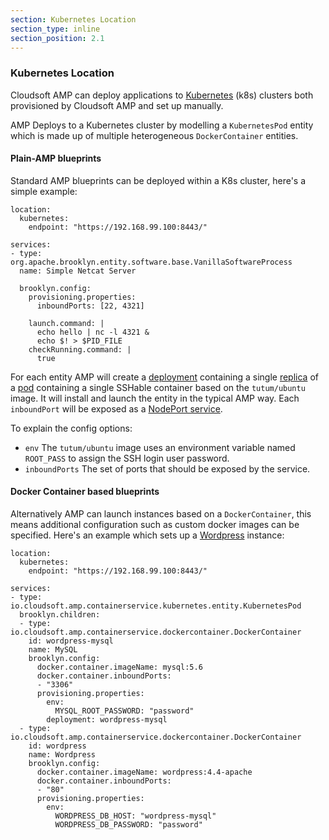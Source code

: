 ```yaml
---
section: Kubernetes Location
section_type: inline
section_position: 2.1
---
```


### Kubernetes Location

Cloudsoft AMP can deploy applications to [Kubernetes](http://kubernetes.io/) (k8s) clusters both provisioned by Cloudsoft AMP and set up manually.

AMP Deploys to a Kubernetes cluster by modelling a `KubernetesPod` entity which is made up of multiple heterogeneous `DockerContainer` entities.

#### Plain-AMP blueprints

Standard AMP blueprints can be deployed within a K8s cluster, here's a simple example:

    location:
      kubernetes:
        endpoint: "https://192.168.99.100:8443/"

    services:
    - type: org.apache.brooklyn.entity.software.base.VanillaSoftwareProcess
      name: Simple Netcat Server

      brooklyn.config:
        provisioning.properties:
          inboundPorts: [22, 4321]

        launch.command: |
          echo hello | nc -l 4321 &
          echo $! > $PID_FILE
        checkRunning.command: |
          true

For each entity AMP will create
a [deployment](http://kubernetes.io/docs/user-guide/deployments/)
containing a single [replica](http://kubernetes.io/docs/user-guide/replicasets/)
of a [pod](http://kubernetes.io/docs/user-guide/pods/) containing a single
SSHable container based on the `tutum/ubuntu` image. It will install and launch
the entity in the typical AMP way. Each `inboundPort` will be exposed as a
[NodePort service](http://kubernetes.io/docs/user-guide/services/#type-nodeport).

To explain the config options:
* `env` The `tutum/ubuntu` image uses an environment variable named `ROOT_PASS`
   to assign the SSH login user password.
* `inboundPorts` The set of ports that should be exposed by the service.


#### Docker Container based blueprints

Alternatively AMP can launch instances based on a `DockerContainer`, this means additional configuration such as custom docker images can be specified. Here's an example which sets up a [Wordpress](https://wordpress.org/) instance:

    location:
      kubernetes:
        endpoint: "https://192.168.99.100:8443/"

    services:
    - type: io.cloudsoft.amp.containerservice.kubernetes.entity.KubernetesPod
      brooklyn.children:
      - type: io.cloudsoft.amp.containerservice.dockercontainer.DockerContainer
        id: wordpress-mysql
        name: MySQL
        brooklyn.config:
          docker.container.imageName: mysql:5.6
          docker.container.inboundPorts:
          - "3306"
          provisioning.properties:
            env:
              MYSQL_ROOT_PASSWORD: "password"
            deployment: wordpress-mysql
      - type: io.cloudsoft.amp.containerservice.dockercontainer.DockerContainer
        id: wordpress
        name: Wordpress
        brooklyn.config:
          docker.container.imageName: wordpress:4.4-apache
          docker.container.inboundPorts:
          - "80"
          provisioning.properties:
            env:
              WORDPRESS_DB_HOST: "wordpress-mysql"
              WORDPRESS_DB_PASSWORD: "password"
